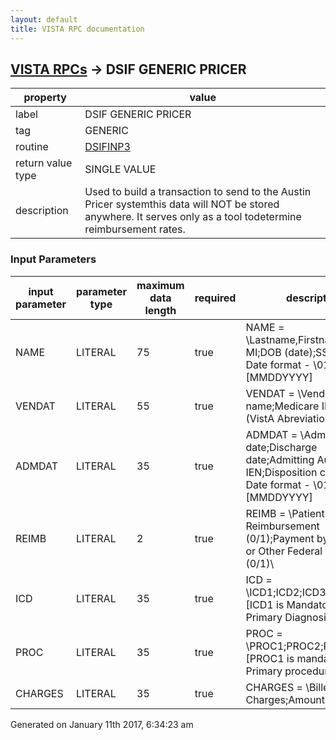 ```yaml
---
layout: default
title: VISTA RPC documentation
---
```




## [VISTA RPCs](TableOfContent.md) &#8594; DSIF GENERIC PRICER 

 property | value 
--- | --- 
 label | DSIF GENERIC PRICER
 tag | GENERIC
 routine | [DSIFINP3](http://code.osehra.org/dox/Routine_DSIFINP3_source.html)
 return value type | SINGLE VALUE
 description | Used to build a transaction to send to the Austin Pricer systemthis data will NOT be stored anywhere. It serves only as a tool todetermine reimbursement rates.  

### Input Parameters

| input parameter | parameter type | maximum data length | required | description | 
| --- | --- | --- | --- | --- | 
| NAME | LITERAL | 75 | true | NAME = \Lastname,Firstname MI;DOB (date);SSN;SEX\     Date format - \01151966\ [MMDDYYYY] | 
| VENDAT | LITERAL | 55 | true | VENDAT = \Vendor name;Medicare ID;State (VistA Abreviation 2 Alpha)\ | 
| ADMDAT | LITERAL | 35 | true | ADMDAT = \Admission date;Discharge date;Admitting Authority IEN;Disposition code IEN\  Date format - \01151966\ [MMDDYYYY] | 
| REIMB | LITERAL | 2 | true | REIMB = \Patient Reimbursement (0/1);Payment by Medicare or Other Federal Agency (0/1)\ | 
| ICD | LITERAL | 35 | true | ICD = \ICD1;ICD2;ICD3:ICD4;ICD5\ [ICD1 is Mandatory - Primary Diagnosis] | 
| PROC | LITERAL | 35 | true | PROC = \PROC1;PROC2;PROC3\  [PROC1 is mandatory, Primary procedure] | 
| CHARGES | LITERAL | 35 | true | CHARGES = \Billed Charges;Amount Claimed\ | 




Generated on January 11th 2017, 6:34:23 am
